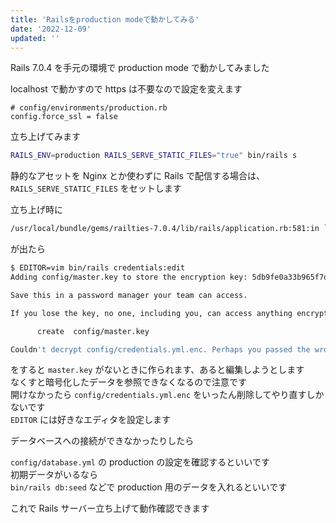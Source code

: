```yaml
---
title: 'Railsをproduction modeで動かしてみる'
date: '2022-12-09'
updated: ''
---
```


Rails 7.0.4 を手元の環境で production mode で動かしてみました

localhost で動かすので https は不要なので設定を変えます

```
# config/environments/production.rb
config.force_ssl = false
```

立ち上げてみます

```bash
RAILS_ENV=production RAILS_SERVE_STATIC_FILES="true" bin/rails s
```

静的なアセットを Nginx とか使わずに Rails で配信する場合は、`RAILS_SERVE_STATIC_FILES` をセットします

立ち上げ時に

```bash
/usr/local/bundle/gems/railties-7.0.4/lib/rails/application.rb:581:in `validate_secret_key_base': Missing `secret_key_base` for 'production' environment, set this string with `bin/rails credentials:edit` (ArgumentError)
```

が出たら

```bash
$ EDITOR=vim bin/rails credentials:edit
Adding config/master.key to store the encryption key: 5db9fe0a33b965f7de13ae6f108fce53

Save this in a password manager your team can access.

If you lose the key, no one, including you, can access anything encrypted with it.

      create  config/master.key

Couldn't decrypt config/credentials.yml.enc. Perhaps you passed the wrong key?
```

をすると `master.key` がないときに作られます、あると編集しようとします  
なくすと暗号化したデータを参照できなくなるので注意です  
開けなかったら `config/credentials.yml.enc` をいったん削除してやり直すしかないです  
`EDITOR` には好きなエディタを設定します

データベースへの接続ができなかったりしたら

`config/database.yml` の production の設定を確認するといいです  
初期データがいるなら  
`bin/rails db:seed` などで production 用のデータを入れるといいです

これで Rails サーバー立ち上げて動作確認できます
